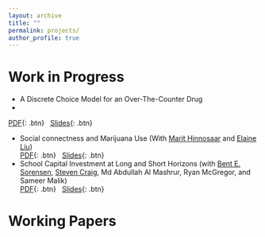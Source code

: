```yaml
---
layout: archive
title: ""
permalink: projects/
author_profile: true
---
```

# Work in Progress
- A Discrete Choice Model for an Over-The-Counter Drug
- <br/>
 [PDF](http://example.com/){: .btn} &nbsp; [Slides](/files/paper1.pdf){: .btn}
- Social connectness and Marijuana Use (With [Marit Hinnosaar](https://marit.hinnosaar.net/) and [Elaine Liu](https://uh.edu/~emliu/index.html))
  <br/>
 [PDF](http://example.com/){: .btn} &nbsp; [Slides](/files/paper1.pdf){: .btn}
- School Capital Investment at Long and Short Horizons (with [Bent E. Sorensen](https://www.uh.edu/~bsorense/), [Steven Craig](https://www.uh.edu/class/economics/people/current-faculty/steve/), Md Abdullah Al Mashrur, Ryan McGregor, and Sameer Malik)
  <br/>
 [PDF](http://example.com/){: .btn} &nbsp; [Slides](/files/paper1.pdf){: .btn}
  
# Working Papers

